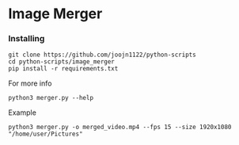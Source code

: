 # Image Merger

### Installing
```
git clone https://github.com/joojn1122/python-scripts
cd python-scripts/image_merger
pip install -r requirements.txt
```

 For more info
 
`python3 merger.py --help`


Example 

`python3 merger.py -o merged_video.mp4 --fps 15 --size 1920x1080 "/home/user/Pictures"`
